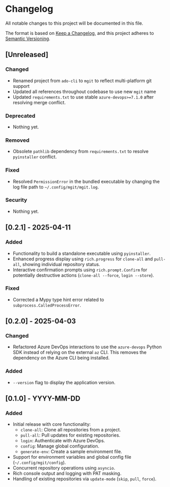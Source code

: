 # Changelog
All notable changes to this project will be documented in this file.

The format is based on [Keep a Changelog](https://keepachangelog.com/en/1.0.0/),
and this project adheres to [Semantic Versioning](https://semver.org/spec/v2.0.0.html).

## [Unreleased]

### Changed
- Renamed project from `ado-cli` to `mgit` to reflect multi-platform git support
- Updated all references throughout codebase to use new `mgit` name
- Updated `requirements.txt` to use stable `azure-devops>=7.1.0` after resolving merge conflict.

### Deprecated
- Nothing yet.

### Removed
- Obsolete `pathlib` dependency from `requirements.txt` to resolve `pyinstaller` conflict.

### Fixed
- Resolved `PermissionError` in the bundled executable by changing the log file path to `~/.config/mgit/mgit.log`.

### Security
- Nothing yet.

## [0.2.1] - 2025-04-11

### Added
- Functionality to build a standalone executable using `pyinstaller`.
- Enhanced progress display using `rich.progress` for `clone-all` and `pull-all`, showing individual repository status.
- Interactive confirmation prompts using `rich.prompt.Confirm` for potentially destructive actions (`clone-all --force`, `login --store`).

### Fixed
- Corrected a Mypy type hint error related to `subprocess.CalledProcessError`.

## [0.2.0] - 2025-04-03

### Changed
- Refactored Azure DevOps interactions to use the `azure-devops` Python SDK instead of relying on the external `az` CLI. This removes the dependency on the Azure CLI being installed.

### Added
- `--version` flag to display the application version.

## [0.1.0] - YYYY-MM-DD

### Added
- Initial release with core functionality:
  - `clone-all`: Clone all repositories from a project.
  - `pull-all`: Pull updates for existing repositories.
  - `login`: Authenticate with Azure DevOps.
  - `config`: Manage global configuration.
  - `generate-env`: Create a sample environment file.
- Support for environment variables and global config file (`~/.config/mgit/config`).
- Concurrent repository operations using `asyncio`.
- Rich console output and logging with PAT masking.
- Handling of existing repositories via `update-mode` (`skip`, `pull`, `force`).
